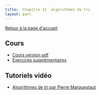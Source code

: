 ```yaml
---
title:  Chapitre 11  algorithmes de tri
layout: parc
---
```




[Retour à la page d'accueil](https://parc-nsi.github.io/premiere-nsi/index.html)



## Cours 

* [Cours version pdf](chapitre11/Cours_11_tris.pdf)
* [Exercices supplémentaires](chapitre11/Cours_11_exo_sup.pdf)


## Tutoriels vidéo 

* [Algorithmes de tri par Pierre Marquestaut](https://peertube.lyceeconnecte.fr/videos/watch/cffa5c51-e0fa-4ef7-9437-743a683fc937)
